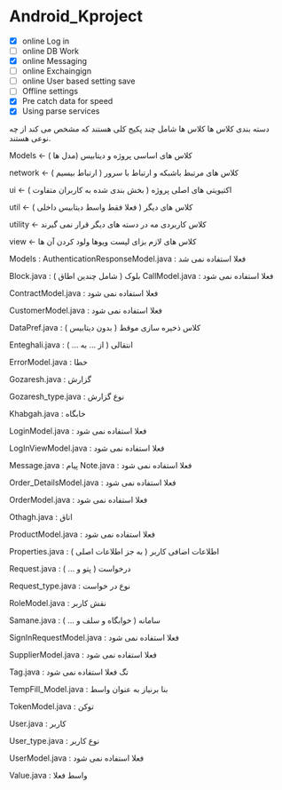 ﻿# Android_Kproject

- [x] online Log in 
- [ ] online DB Work
- [x] online Messaging
- [ ] online Exchaingign
- [ ] online User based setting save
- [ ] Offline settings
- [x] Pre catch data for speed
- [X] Using parse services

دسته بندی کلاس ها 
کلاس ها شامل چند پکیج کلی هستند که مشخص می کند از چه نوعی هستند.


 Models  <-  کلاس های اساسی پروژه و دیتابیس (مدل  ها )

 
network  <- کلاس های مرتبط باشبکه و ارتباط با سرور ( ارتباط بیسیم )


ui  <- اکتیویتی های اصلی پروژه ( بخش بندی شده به کاربران متفاوت )


util  <- کلاس های دیگر ( فعلا فقط واسط دیتابیس داخلی )


utility  <- کلاس کاربردی مه در دسته های دیگر قرار نمی گیرند


view  <- کلاس های لازم بزای لیست ویوها ولود کردن آن ها



Models :
AuthenticationResponseModel.java  : فعلا استفاده نمی شد

Block.java : بلوک ( شامل چندین اطاق )
CallModel.java : فعلا استفاده نمی شود

ContractModel.java : فعلا استفاده نمی شود

CustomerModel.java : فعلا استفاده نمی شود

DataPref.java : کلاس ذخیره سازی موقط ( بدون دیتابیس )

Enteghali.java : انتقالی ( از ... به ... )

ErrorModel.java : خطا 

Gozaresh.java : گزارش

Gozaresh_type.java : نوع گزارش

Khabgah.java : خابگاه

LoginModel.java : فعلا استفاده نمی شود

LogInViewModel.java : فعلا استفاده نمی شود 

Message.java : پیام 
Note.java : فعلا استفاده نمی شود

Order_DetailsModel.java : فعلا استفاده نمی شود

OrderModel.java : فعلا استفاده نمی شود

Othagh.java : اتاق

ProductModel.java : فعلا استفاده نمی شود

Properties.java : اطلاعات اضافی کاربر ( به جز اطلاعات اصلی )

Request.java  : درخواست ( پتو و ... )

Request_type.java : نوع در خواست 

RoleModel.java : نقش کاربر

Samane.java : سامانه ( خوابگاه و سلف و ... )

SignInRequestModel.java : فعلا استفاده نمی شود

SupplierModel.java : فعلا استفاده نمی شود

Tag.java : تگ فعلا استفاده نمی شود

TempFill_Model.java : بنا برنیاز به عنوان واسط

TokenModel.java : توکن 

User.java : کاربر

User_type.java : نوع کاربر

UserModel.java : فعلا استفاده نمی شود

Value.java : واسط فعلا 
